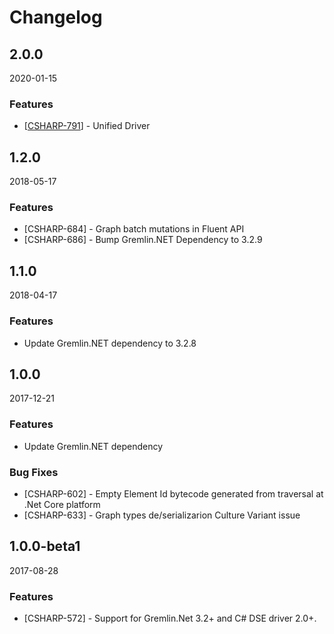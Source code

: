 # Changelog

## 2.0.0

2020-01-15

### Features

*   [[CSHARP-791](https://datastax-oss.atlassian.net/browse/CSHARP-791)] - Unified Driver

## 1.2.0

2018-05-17

### Features

- [CSHARP-684] - Graph batch mutations in Fluent API
- [CSHARP-686] - Bump Gremlin.NET Dependency to 3.2.9

## 1.1.0

2018-04-17

### Features

- Update Gremlin.NET dependency to 3.2.8

## 1.0.0

2017-12-21

### Features

- Update Gremlin.NET dependency

### Bug Fixes

- [CSHARP-602] - Empty Element Id bytecode generated from traversal at .Net Core platform
- [CSHARP-633] - Graph types de/serializarion Culture Variant issue

## 1.0.0-beta1

2017-08-28

### Features

- [CSHARP-572] - Support for Gremlin.Net 3.2+ and C# DSE driver 2.0+.